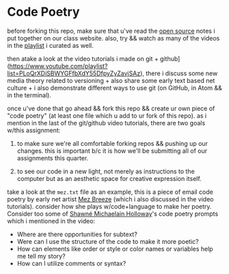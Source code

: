 # Code Poetry

before forking this repo, make sure that u've read the [open source](https://nbriz.github.io/intermediate-netart/notes/open-source/index.html) notes i put together on our class website. also, try && watch as many of the videos in the [playlist](https://www.youtube.com/playlist?list=PLoQrXDiSBWYEHKuauUz1OT4-j7NZMkI6v) i curated as well.

then atake a look at the video tutorials i made on git + github](https://www.youtube.com/playlist?list=PLoQrXDiSBWYGFfbXdY55DfpyZyZavjSAz), there i discuss some new media theory related to versioning + also share some early text based net culture + i also demonstrate different ways to use git (on GitHub, in Atom && in the terminal).

once u've done that go ahead && fork this repo && create ur own piece of "code poetry" (at least one file which u add to ur fork of this repo). as i mention in the last of the git/github video tutorials, there are two goals w/this assignment:

1. to make sure we're all comfortable forking repos && pushing up our changes. this is important b/c it is how we'll be submitting all of our assignments this quarter.

2. to see our code in a new light, not merely as instructions to the computer but as an aesthetic space for creative expression itself.

take a look at the `mez.txt` file as an example, this is a piece of email code poetry by early net artist [Mez Breeze](https://anthology.rhizome.org/mez-breeze) (which i also discussed in the video tutorials). consider how she plays w/code+language to make her poetry. Consider too some of [Shawné Michaelain Holloway](https://www.shawnemichaelainholloway.com/)'s code poetry prompts which i mentioned in the video:

- Where are there opportunities for subtext?
- Were can I use the structure of the code to make it more poetic?
- How can elements like order or style or color names or variables help me tell my story? 
- How can I utilize comments or syntax? 


